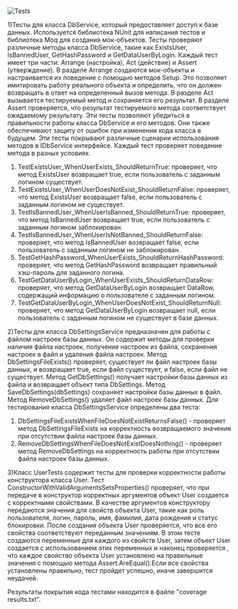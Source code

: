 ![Tests](https://user-images.githubusercontent.com/119236151/232862531-60158ac8-cbfb-43e1-97ce-f22f742f09d7.png)


1)Тесты для класса DbService, который предоставляет доступ к базе данных. Используется библиотека NUnit для написания тестов и библиотека Moq для создания мок-объектов.
Тесты проверяют различные методы класса DbService, такие как ExistsUser, IsBannedUser, GetHashPassword и GetDataUserByLogin. Каждый тест имеет три части: Arrange (настройка), Act (действие) и Assert (утверждение).
В разделе Arrange создаются мок-объекты и настраивается их поведение с помощью методов Setup. Это позволяет имитировать работу реального объекта и определить, что он должен возвращать в ответ на определенный вызов метода.
В разделе Act вызывается тестируемый метод и сохраняется его результат.
В разделе Assert проверяется, что результат тестируемого метода соответствует ожидаемому результату.
Эти тесты позволяют убедиться в правильности работы класса DbService и его методов. Они также обеспечивают защиту от ошибок при изменении кода класса в будущем.
Эти тесты покрывают различные сценарии использования методов в IDbService интерфейсе. Каждый тест проверяет поведение метода в разных условиях.
1.	TestExistsUser_WhenUserExists_ShouldReturnTrue: проверяет, что метод ExistsUser возвращает true, если пользователь с заданным логином существует.
2.	TestExistsUser_WhenUserDoesNotExist_ShouldReturnFalse: проверяет, что метод ExistsUser возвращает false, если пользователь с заданным логином не существует.
3.	TestIsBannedUser_WhenUserIsBanned_ShouldReturnTrue: проверяет, что метод IsBannedUser возвращает true, если пользователь с заданным логином заблокирован.
4.	TestIsBannedUser_WhenUserIsNotBanned_ShouldReturnFalse: проверяет, что метод IsBannedUser возвращает false, если пользователь с заданным логином не заблокирован.
5.	TestGetHashPassword_WhenUserExists_ShouldReturnHashPassword: проверяет, что метод GetHashPassword возвращает правильный хэш-пароль для заданного логина.
6.	TestGetDataUserByLogin_WhenUserExists_ShouldReturnDataRow: проверяет, что метод GetDataUserByLogin возвращает DataRow, содержащий информацию о пользователе с заданным логином.
7.	TestGetDataUserByLogin_WhenUserDoesNotExist_ShouldReturnNull: проверяет, что метод GetDataUserByLogin возвращает null, если пользователь с заданным логином не существует в базе данных.


2)Тесты для класса DbSettingsService предназначен для работы с файлом настроек базы данных. Он содержит методы для проверки наличия файла настроек, получения настроек из файла, сохранения настроек в файл и удаления файла настроек.
Метод DbSettingsFileExists() проверяет, существует ли файл настроек базы данных, и возвращает true, если файл существует, и false, если файл не существует.
Метод GetDbSettings() получает настройки базы данных из файла и возвращает объект типа DbSettings.
Метод SaveDbSettings(dbSettings) сохраняет настройки базы данных в файл.
Метод RemoveDbSettings() удаляет файл настроек базы данных.
Для тестирования класса DbSettingsService определены два теста:
1. DbSettingsFileExistsWhenFileDoesNotExistReturnsFalse() - проверяет метод DbSettingsFileExists на корректность возвращаемого значения при отсутствии файла настроек базы данных.
2. RemoveDbSettingsWhenFileDoesNotExistDoesNothing() - проверяет метод RemoveDbSettings на корректность работы при отсутствии файла настроек базы данных.

3)Класс UserTests содержит тесты для проверки корректности работы конструктора класса User. Тест ConstructorWithValidArgumentsSetsProperties() проверяет, что при передаче в конструктор корректных аргументов объект User создается с корректными свойствами.
В качестве аргументов конструктору передаются значения для свойств объекта User, такие как роль пользователя, логин, пароль, имя, фамилия, дата рождения и статус блокировки. После создания объекта User проверяется, что все его свойства соответствуют переданным значениям.
В этом тесте создаются переменные для каждого из  свойств User, затем объект User создается с использованием этих переменных и наконец проверяется , что каждое свойство объекта User установлено на правильные значения с помощью метода Assert.AreEqual().Если все свойства установлены правильно, тест пройдет успешно, иначе завершится неудачей.

Результаты покрытия кода тестами находится в файле "coverage results.txt".


